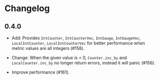 # Changelog

## 0.4.0

- Add: Provides `IntCounter`, `IntCounterVec`, `IntGauge`, `IntGaugeVec`, `LocalIntCounter`, `LocalIntCounterVec` for better performance when metric values are all integers (#158).

- Change: When the given value is < 0, `Counter.inc_by` and `LocalCounter.inc_by` no longer return errors, instead it will panic (#156).

- Improve performance (#161).
